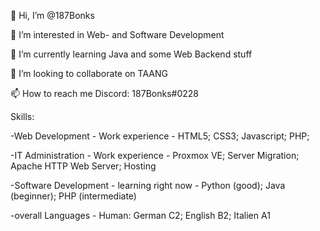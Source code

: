 👋 Hi, I’m @187Bonks

👀 I’m interested in Web- and Software Development

🌱 I’m currently learning Java and some Web Backend stuff

💞️ I’m looking to collaborate on TAANG

📫 How to reach me Discord: 187Bonks#0228

 
 Skills: 
  
  -Web Development - Work experience - HTML5; CSS3; Javascript; PHP;
  
  -IT Administration - Work experience - Proxmox VE; Server Migration; Apache HTTP Web Server; Hosting
  
  -Software Development - learning right now - Python (good); Java (beginner); PHP (intermediate)
  
  -overall Languages - Human: German C2; English B2; Italien A1
